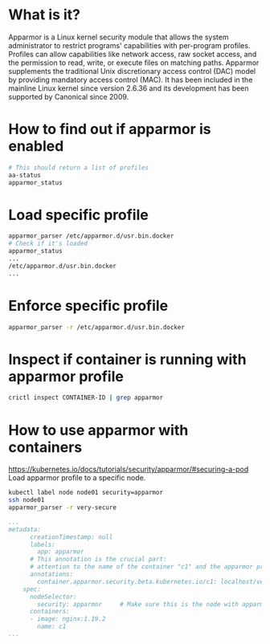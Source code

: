 # What is it?
Apparmor is a Linux kernel security module that allows the system administrator to restrict programs' capabilities with per-program profiles. Profiles can allow capabilities like network access, raw socket access, and the permission to read, write, or execute files on matching paths. Apparmor supplements the traditional Unix discretionary access control (DAC) model by providing mandatory access control (MAC). It has been included in the mainline Linux kernel since version 2.6.36 and its development has been supported by Canonical since 2009.

# How to find out if apparmor is enabled
```bash
# This should return a list of profiles
aa-status
apparmor_status
```

# Load specific profile
```bash
apparmor_parser /etc/apparmor.d/usr.bin.docker
# Check if it's loaded
apparmor_status
...
/etc/apparmor.d/usr.bin.docker
...
```

# Enforce specific profile
```bash
apparmor_parser -r /etc/apparmor.d/usr.bin.docker
```

# Inspect if container is running with apparmor profile
```bash
crictl inspect CONTAINER-ID | grep apparmor
```

# How to use apparmor with containers
https://kubernetes.io/docs/tutorials/security/apparmor/#securing-a-pod
Load apparmor profile to a specific node.
```bash
kubectl label node node01 security=apparmor
ssh node01
apparmor_parser -r very-secure
```
```yaml
...
metadata:
      creationTimestamp: null
      labels:
        app: apparmor
      # This annotation is the crucial part: 
      # attention to the name of the container "c1" and the apparmor profile "very-secure" 
      annotations:
        container.apparmor.security.beta.kubernetes.io/c1: localhost/very-secure
    spec:
      nodeSelector:
        security: apparmor     # Make sure this is the node with apparmor profile loaded
      containers:
      - image: nginx:1.19.2
        name: c1
...
```